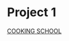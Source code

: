 # Project 1
[COOKING SCHOOL](https://github.com/steenblikrs/2021-Spring-Studio/blob/gh-pages/students/Mia/00.gif?raw=true)

